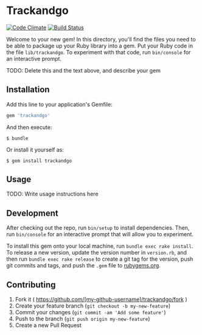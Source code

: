 # Trackandgo

[![Code Climate](https://codeclimate.com/github/brenooliveira/trackandgo/badges/gpa.svg)](https://codeclimate.com/github/brenooliveira/trackandgo) [![Build Status](https://travis-ci.org/brenooliveira/trackandgo.svg?branch=master)](https://travis-ci.org/brenooliveira/trackandgo)

Welcome to your new gem! In this directory, you'll find the files you need to be able to package up your Ruby library into a gem. Put your Ruby code in the file `lib/trackandgo`. To experiment with that code, run `bin/console` for an interactive prompt.

TODO: Delete this and the text above, and describe your gem

## Installation

Add this line to your application's Gemfile:

```ruby
gem 'trackandgo'
```

And then execute:

    $ bundle

Or install it yourself as:

    $ gem install trackandgo

## Usage

TODO: Write usage instructions here

## Development

After checking out the repo, run `bin/setup` to install dependencies. Then, run `bin/console` for an interactive prompt that will allow you to experiment.

To install this gem onto your local machine, run `bundle exec rake install`. To release a new version, update the version number in `version.rb`, and then run `bundle exec rake release` to create a git tag for the version, push git commits and tags, and push the `.gem` file to [rubygems.org](https://rubygems.org).

## Contributing

1. Fork it ( https://github.com/[my-github-username]/trackandgo/fork )
2. Create your feature branch (`git checkout -b my-new-feature`)
3. Commit your changes (`git commit -am 'Add some feature'`)
4. Push to the branch (`git push origin my-new-feature`)
5. Create a new Pull Request
